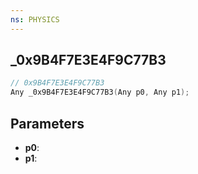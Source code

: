 ```yaml
---
ns: PHYSICS
---
```

## _0x9B4F7E3E4F9C77B3

```c
// 0x9B4F7E3E4F9C77B3
Any _0x9B4F7E3E4F9C77B3(Any p0, Any p1);
```

## Parameters
* **p0**:
* **p1**:

